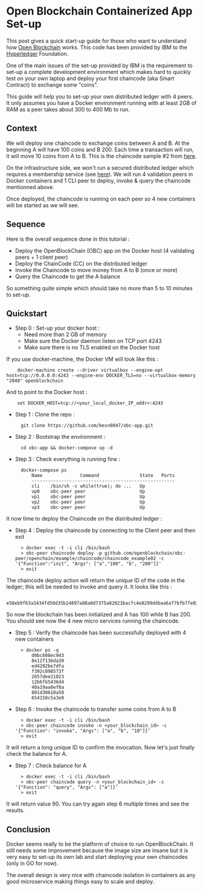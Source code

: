 # Open Blockchain Containerized App Set-up
This post gives a quick start-up guide for those who want to understand how [Open Blockchain](https://github.com/openblockchain/obc-docs) works. This code has been provided by IBM to the [Hyperledger](https://www.hyperledger.org/) Foundation. 

One of the main issues  of the set-up provided by IBM is the requirement to set-up a complete development environment which makes hard to quickly test on your own laptop and deploy your first chaincode (aka Smart Contract) to exchange some "coins".

This guide will help you to set-up your own distributed ledger with 4 peers. It only assumes you have a Docker environment running with at least 2GB of RAM as a peer takes about 300 to 400 Mb to run.

## Context
We will deploy one chaincode to exchange coins between A and B. At the beginning A will have 100 coins and B 200. Each time a transaction will run, it will move 10 coins from A to B. This is the chaincode sample #2 from [here](https://github.com/openblockchain/obc-peer/tree/master/openchain/example/chaincode/chaincode_example02).

On the infrastructure side, we won't run a secured distributed ledger which requires a membership service (see [here](https://github.com/openblockchain/obc-docs/blob/master/whitepaper.md)). We will run 4 validation peers in Docker containers and 1 CLI peer to deploy, invoke & query the chaincode mentionned above.

Once deployed, the chaincode is running on each peer so 4 new containers will be started as we will see. 

## Sequence
Here is the overall sequence done in this tutorial :

* Deploy the OpenBlockChain (OBC) app on the Docker host (4 validating peers + 1 client peer)
* Deploy the ChainCode (CC) on the distributed ledger
* Invoke the Chaincode to move money from A to B (once or more)
* Query the Chaincode to get the A balance
	
So something quite simple which should take no more than 5 to 10 minutes to set-up.

## Quickstart
* Step 0 : Set-up your docker host :
	* Need more than 2 GB of memory
	* Make sure the Docker daemon listen on TCP port 4243
	* Make sure there is no TLS enabled on the Docker host

If you use docker-machine, the Docker VM will look like this :

		docker-machine create --driver virtualbox --engine-opt host=tcp://0.0.0.0:4243 --engine-env DOCKER_TLS=no --virtualbox-memory "2048" openblockchain

And to point to the Docker host :

		set DOCKER_HOST=tcp://<your_local_docker_IP_addr>:4243

* Step 1 : Clone the repo : 

		git clone https://github.com/besn0847/obc-app.git

* Step 2 : Bootstrap the environment : 

		cd obc-app && docker-compose up -d

* Step 3 : Check everything is running fine :

		docker-compose ps
		    Name              Command               State   Ports
		    -----------------------------------------------------
		    cli    /bin/sh -c while(true); do ...   Up
		    vp0    obc-peer peer                    Up
		    vp1    obc-peer peer                    Up
		    vp2    obc-peer peer                    Up
		    vp3    obc-peer peer                    Up

It now time to deploy the Chaincode on the distributed ledger :

* Step 4 : Deploy the chaincode by connecting to the Client peer and then exit 

		> docker exec -t -i cli /bin/bash
		> obc-peer chaincode deploy -p github.com/openblockchain/obc-peer/openchain/example/chaincode/chaincode_example02 -c '{"Function":"init", "Args": ["a","100", "b", "200"]}'
		> exit

The chaincode deploy action will return the unique ID of the code in the ledger; this will be needed to invoke and query it. It looks like this : 

		e58eb9f63a3434fd50d35b24897a88a0d7375a82021bacfc4e8299ddbaa6af7bfb7fe03df53b842ba6b512b16c3550e2c8f4537493408a3e6e8bd8eb19fc7523

So now the blockchain has been initialized and A has 100 while B has 200. You should see now the 4 new micro services running the chaincode.

* Step 5 : Verify the chaincode has been successfully deployed with 4 new containers 

		> docker ps -q
		    d0bc608ec943
		    8e12f136da30
		    ed4202be7dfa
		    f392c898573f
		    2657dee21823
		    12b6fb5436d4
		    40a19aa8ef8a
		    801d30618a50
		    654158c5a3e0

* Step 6 : Invoke the chaincode to transfer some coins from A to B

		> docker exec -t -i cli /bin/bash
		> obc-peer chaincode invoke -n <your_blockchain_id> -c '{"Function": "invoke", "Args": ["a", "b", "10"]}'
		> exit

It will return a long unique ID to confirm the invocation. Now let's just finally check the balance for A.

* Step 7 : Check balance for A

		> docker exec -t -i cli /bin/bash
		> obc-peer chaincode query -n <your_blockchain_id> -c '{"Function": "query", "Args": ["a"]}'
		> exit

It will return value 90. You can try again step 6 multiple times and see the results.

## Conclusion
Docker seems really to be the platform of choice to run OpenBlockChain. It still needs some improvement because the image size are insane but it is very easy to set-up its own lab and start deploying your own chaincodes (only in GO for now).

The overall design is very nice with chaincode isolation in containers as any good microservice making things easy to scale and deploy.